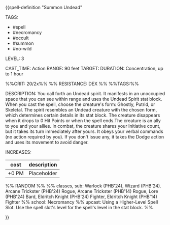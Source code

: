 {{spell-definition "Summon Undead"

TAGS: 
  - #spell
  - #necromancy
  - #occult 
  - #summon
  - #no-wild

LEVEL: 3

CAST_TIME: Action
RANGE: 90 feet
TARGET: 
DURATION: Concentration, up to 1 hour

%%CRIT: 20/2x%%
%% RESISTANCE: DEX %%
%%TAGS:%%

DESCRIPTION:
You call forth an Undead spirit. It manifests in an unoccupied space that you can see within range and uses the Undead Spirit stat block. When you cast the spell, choose the creature's form: Ghostly, Putrid, or Skeletal. The spirit resembles an Undead creature with the chosen form, which determines certain details in its stat block. The creature disappears when it drops to 0 Hit Points or when the spell ends.The creature is an ally to you and your allies. In combat, the creature shares your Initiative count, but it takes its turn immediately after yours. It obeys your verbal commands (no action required by you). If you don't issue any, it takes the Dodge action and uses its movement to avoid danger.

INCREASES:

| cost | description |
| ---- | ----------- |
| +0 PM     |    Placeholder        |


%% RANDOM
%%
%% classes, sub: Warlock (PHB'24), Wizard (PHB'24). Arcane Trickster (PHB'24) Rogue, Arcane Trickster (PHB'14) Rogue, Lore (PHB'24) Bard, Eldritch Knight (PHB'24) Fighter, Eldritch Knight (PHB'14) Fighter
%% school: Necromancy
%% upcast: Using a Higher-Level Spell Slot. Use the spell slot's level for the spell's level in the stat block.
%%


}}